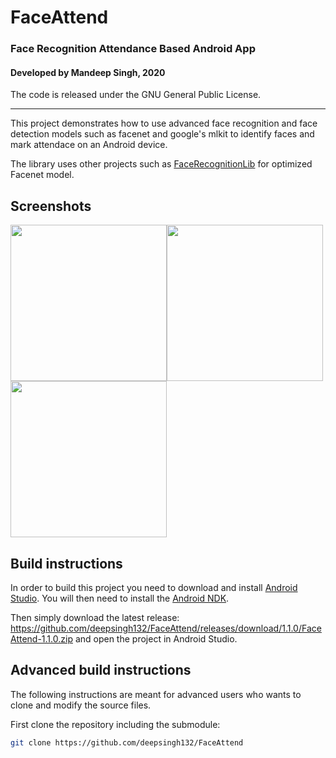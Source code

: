# FaceAttend
### Face Recognition Attendance Based Android App



#### Developed by Mandeep Singh, 2020

The code is released under the GNU General Public License.
_________
<!-- [![Build Status](https://travis-ci.com/deepsingh132/FaceAttend.svg?branch=master)](https://travis-ci.com/github/deepsingh132/FaceAttend) -->

This project demonstrates how to use advanced face recognition and face detection models such as facenet and google's mlkit to identify faces and mark attendace on an Android device.

The library uses other projects such as [FaceRecognitionLib](https://github.com/estebanuri/face_recognition) for optimized Facenet model.

## Screenshots

<img src="face_detected_kristian.png" width=250/><img src="face_detected_jon.png" width=250/><img src="navigation_menu.png" width=250/>

## Build instructions

In order to build this project you need to download and install [Android Studio](http://developer.android.com/sdk/index.html). You will then need to install the [Android NDK](https://developer.android.com/studio/projects/add-native-code.html#download-ndk).

Then simply download the latest release: <https://github.com/deepsingh132/FaceAttend/releases/download/1.1.0/FaceAttend-1.1.0.zip> and open the project in Android Studio.

## Advanced build instructions

The following instructions are meant for advanced users who wants to clone and modify the source files.

First clone the repository including the submodule:

```bash
git clone https://github.com/deepsingh132/FaceAttend
```

